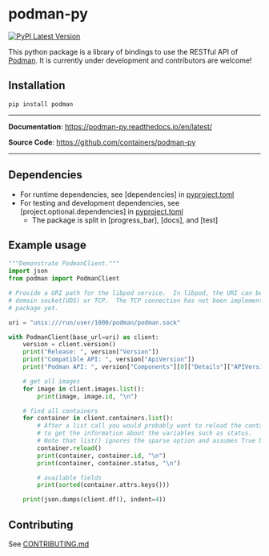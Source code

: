 # podman-py
[![PyPI Latest Version](https://img.shields.io/pypi/v/podman)](https://pypi.org/project/podman/)

This python package is a library of bindings to use the RESTful API of [Podman](https://github.com/containers/podman).
It is currently under development and contributors are welcome!

## Installation

<div class="termy">

```console
pip install podman
```

</div>

---

**Documentation**: <a href="https://podman-py.readthedocs.io/en/latest/" target="_blank">https://podman-py.readthedocs.io/en/latest/</a>

**Source Code**: <a href="https://github.com/containers/podman-py" target="_blank">https://github.com/containers/podman-py</a>

---

## Dependencies

* For runtime dependencies, see \[dependencies\] in [pyproject.toml](https://github.com/containers/podman-py/blob/main/pyproject.toml)
* For testing and development dependencies, see \[project.optional.dependencies\] in [pyproject.toml](https://github.com/containers/podman-py/blob/main/pyproject.toml)
  * The package is split in \[progress\_bar\], \[docs\], and \[test\]

## Example usage

```python
"""Demonstrate PodmanClient."""
import json
from podman import PodmanClient

# Provide a URI path for the libpod service.  In libpod, the URI can be a unix
# domain socket(UDS) or TCP.  The TCP connection has not been implemented in this
# package yet.

uri = "unix:///run/user/1000/podman/podman.sock"

with PodmanClient(base_url=uri) as client:
    version = client.version()
    print("Release: ", version["Version"])
    print("Compatible API: ", version["ApiVersion"])
    print("Podman API: ", version["Components"][0]["Details"]["APIVersion"], "\n")

    # get all images
    for image in client.images.list():
        print(image, image.id, "\n")

    # find all containers
    for container in client.containers.list():
        # After a list call you would probably want to reload the container
        # to get the information about the variables such as status.
        # Note that list() ignores the sparse option and assumes True by default.
        container.reload()
        print(container, container.id, "\n")
        print(container, container.status, "\n")

        # available fields
        print(sorted(container.attrs.keys()))

    print(json.dumps(client.df(), indent=4))
```

## Contributing

See [CONTRIBUTING.md](https://github.com/containers/podman-py/blob/main/CONTRIBUTING.md)
